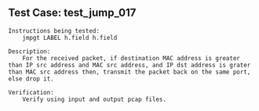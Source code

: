 Test Case: test_jump_017
------------------------
    Instructions being tested:
        jmpgt LABEL h.field h.field

    Description:
        For the received packet, if destination MAC address is greater than IP src address and MAC src address, and IP dst address is grater than MAC src address then, transmit the packet back on the same port, else drop it.

    Verification:
		Verify using input and output pcap files.

